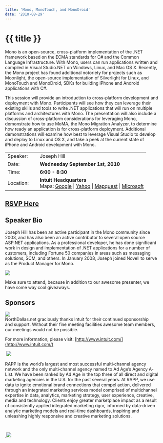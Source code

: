 ```yaml
---
title: 'Mono, MonoTouch, and MonoDroid'
date: '2010-08-29'
---
```

# {{ title }}

Mono is an open-source, cross-platform implementation of the .NET framework based on the ECMA standards for C# and the Common Language Infrastructure. With Mono, users can run applications written and compiled in Visual Studio.NET on Windows, Linux, and Mac OS X. Recently, the Mono project has found additional notoriety for projects such as Moonlight, the open-source implementation of Silverlight for Linux, and MonoTouch and MonoDroid, SDKs for building iPhone and Android applications with C#.

This session will provide an introduction to cross-platform development and deployment with Mono. Participants will see how they can leverage their existing skills and tools to write .NET applications that will run on multiple platforms and architectures with Mono. The presentation will also include a discussion of cross-platform considerations for leveraging Mono, demonstrate how to use MoMA, the Mono Migration Analyzer, to determine how ready an application is for cross-platform deployment. Additional demonstrations will examine how best to leverage Visual Studio to develop and deploy to Linux and OS X, and take a peek at the current state of iPhone and Android development with Mono.

<table><tbody><tr><td>Speaker:</td><td>&nbsp;</td><td>Joseph Hill</td></tr><tr><td>Date:</td><td>&nbsp;</td><td><b>Wednesday September 1st, 2010</b></td></tr><tr><td>Time:</td><td>&nbsp;</td><td><b>6:00 - 8:30</b></td></tr><tr><td>Location:</td><td>&nbsp;</td><td><b>Intuit Headquarters</b><br>Maps: <a target="_blank" href="http://maps.google.com/maps?q=5601 Headquarters Drive,+Plano,+TX+75024+United States&amp;hl=en">Google</a> | <a target="_blank" href="http://maps.yahoo.com/maps_result?addr=5601 Headquarters Drive&amp;csz=Plano,+TX+75024&amp;country=us">Yahoo</a> | <a target="_blank" href="http://www.mapquest.com/maps/map.adp?country=US&amp;address=5601 Headquarters Drive&amp;city=Plano&amp;state=TX&amp;zipcode=75024">Mapquest</a> | <a target="_blank" href="http://maps.live.com/default.aspx?v=2&amp;style=r&amp;lvl=100&amp;where1=5601 Headquarters Drive%2CPlano%2CTX%2C75024">Microsoft</a></td></tr></tbody></table>

## [RSVP Here](http://monotouch.eventbrite.com/)

## Speaker Bio

Joseph Hill has been an active participant in the Mono community since 2003, and has also been an active contributor to several open source ASP.NET applications. As a professional developer, he has done significant work in design and implementation of .NET applications for a number of customers, including Fortune 50 companies in areas such as messaging solutions, SCM, and others. In January 2008, Joseph joined Novell to serve as the Product Manager for Mono.

![](http://northdallas.net/files/media/image/JosephHill-2010.jpg)

Make sure to attend, because in addition to our awesome presenter, we have some way cool giveaways.

## Sponsors

[![](http://nddnug.net/files/uploads/intuit_logo.jpg)](http://intuit.com)  
NorthDallas.net graciously thanks Intuit for their continued sponsorship  
and support. Without their fine meeting facilities awesome team members, our meetings would not be possible.  
  
For more information, please visit: [http://www.intuit.com/](http://www.intuit.com/)

 ![](http://northdallas.net/files/media/image/rapp.jpg)

RAPP is the world’s largest and most successful multi‐channel agency network and the only multi‐channel agency named to Ad Age’s Agency A‐List. We have been ranked by Ad Age in the top three of all direct and digital marketing agencies in the U.S. for the past several years. At RAPP, we use data to ignite emotional brand connections that compel action, delivered through an integrated marketing services model comprised of multichannel expertise in data, analytics, marketing strategy, user experience, creative, media and technology. Clients enjoy greater marketplace impact as a result of consistently applied integrated marketing rigor, informed by data‐driven analytic marketing models and real‐time dashboards, inspiring and unleashing highly responsive and creative marketing solutions.

[  
](http://www.telligent.com)

[ ![](http://northdallas.net/files/media/image/TekPub.JPG)](http://www.telligent.com)
    
